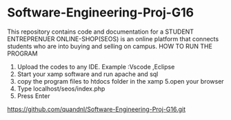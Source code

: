 # Software-Engineering-Proj-G16
This repository contains code and documentation for a STUDENT ENTREPRENUER ONLINE-SHOP(SEOS) is an online platform that  connects students who are into buying and selling on campus.
HOW TO RUN THE PROGRAM
1. Upload the codes to any IDE.
Example :Vscode ,Eclipse 
2. Start your xamp software 
and run apache and sql
4. copy the program files to htdocs folder in the xamp 
5.open your browser
6. Type localhost/seos/index.php
7. Press Enter


https://github.com/quandnl/Software-Engineering-Proj-G16.git
